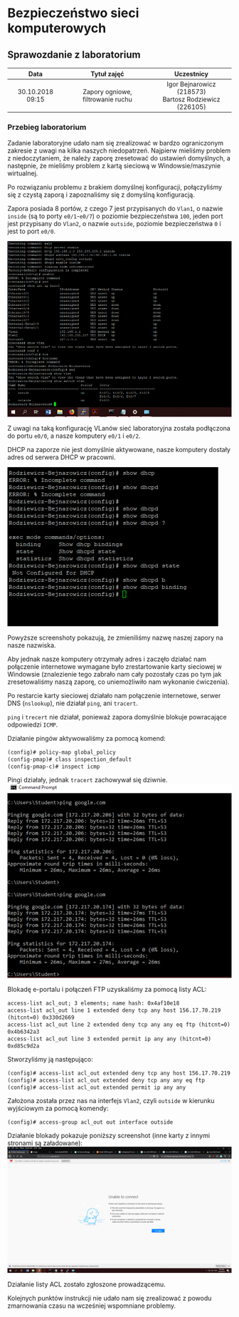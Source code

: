 # Bezpieczeństwo sieci komputerowych

## Sprawozdanie z laboratorium

Data | Tytuł zajęć | Uczestnicy
:-: | :-: | :-:
30.10.2018 09:15 | Zapory ogniowe, filtrowanie ruchu | Igor Bejnarowicz (218573)<br>Bartosz Rodziewicz (226105)

### Przebieg laboratorium

Zadanie laboratoryjne udało nam się zrealizować w bardzo ograniczonym zakresie z uwagi na kilka naszych niedopatrzeń. Najpierw mieliśmy problem z niedoczytaniem, że należy zaporę zresetować do ustawień domyślnych, a następnie, że mieliśmy problem z kartą sieciową w Windowsie/maszynie wirtualnej.

Po rozwiązaniu problemu z brakiem domyślnej konfiguracji, połączyliśmy się z czystą zaporą i zapoznaliśmy się z domyślną konfiguracją.

Zapora posiada 8 portów, z czego 7 jest przypisanych do `Vlan1`, o nazwie `inside` (są to porty `e0/1`-`e0/7`) o poziomie bezpieczeństwa `100`, jeden port jest przypisany do `Vlan2`, o nazwie `outside`, poziomie bezpieczeństwa `0` i jest to port `e0/0`.

![Domyślne VLany](screenshots/default-correct.PNG)

Z uwagi na taką konfigurację VLanów sieć laboratoryjna została podłączona do portu `e0/0`, a nasze komputery `e0/1` i `e0/2`.

DHCP na zaporze nie jest domyślnie aktywowane, nasze komputery dostały adres od serwera DHCP w pracowni.

![Domyślny DHCP](screenshots/dhcp-default.PNG)

Powyższe screenshoty pokazują, że zmieniliśmy nazwę naszej zapory na nasze nazwiska.

Aby jednak nasze komputery otrzymały adres i zaczęło działać nam połączenie internetowe wymagane było zrestartowanie karty sieciowej w Windowsie (znalezienie tego zabrało nam cały pozostały czas po tym jak zresetowaliśmy naszą zaporę, co uniemożliwiło nam wykonanie ćwiczenia).

Po restarcie karty sieciowej działało nam połączenie internetowe, serwer DNS (`nslookup`), nie działał `ping`, ani `tracert`.

`ping` i `trecert` nie działał, ponieważ zapora domyślnie blokuje powracające odpowiedzi `ICMP`.

Działanie pingów aktywowaliśmy za pomocą komend:
```
(config)# policy-map global_policy
(config-pmap)# class inspection_default
(config-pmap-c)# inspect icmp
```
Pingi działały, jednak `tracert` zachowywał się dziwnie.
![Pingi](screenshots/working-ping.PNG)

Blokadę e-portalu i połączeń FTP uzyskaliśmy za pomocą listy ACL:
```
access-list acl_out; 3 elements; name hash: 0x4af10e18
access-list acl_out line 1 extended deny tcp any host 156.17.70.219 (hitcnt=0) 0x330d2669
access-list acl_out line 2 extended deny tcp any any eq ftp (hitcnt=0) 0x4b6342a3
access-list acl_out line 3 extended permit ip any any (hitcnt=0) 0xd85c9d2a
```

Stworzyliśmy ją następująco:
```
(config)# access-list acl_out extended deny tcp any host 156.17.70.219
(config)# access-list acl_out extended deny tcp any any eq ftp
(config)# access-list acl_out extended permit ip any any
```

Założona została przez nas na interfejs `Vlan2`, czyli `outside` w kierunku wyjściowym za pomocą komendy:
```
(config)# access-group acl_out out interface outside
```

Działanie blokady pokazuje poniższy screenshot (inne karty z innymi stronami są załadowane):
![Działająca blokada](screenshots/not-working-eportal.PNG)

Działanie listy ACL zostało zgłoszone prowadzącemu.

Kolejnych punktów instrukcji nie udało nam się zrealizować z powodu zmarnowania czasu na wcześniej wspomniane problemy.
